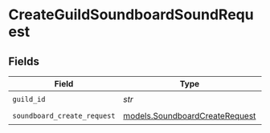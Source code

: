 # CreateGuildSoundboardSoundRequest


## Fields

| Field                                                                  | Type                                                                   | Required                                                               | Description                                                            |
| ---------------------------------------------------------------------- | ---------------------------------------------------------------------- | ---------------------------------------------------------------------- | ---------------------------------------------------------------------- |
| `guild_id`                                                             | *str*                                                                  | :heavy_check_mark:                                                     | N/A                                                                    |
| `soundboard_create_request`                                            | [models.SoundboardCreateRequest](../models/soundboardcreaterequest.md) | :heavy_check_mark:                                                     | N/A                                                                    |